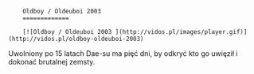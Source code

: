 
        Oldboy / Oldeuboi 2003 
        =============
        
        [![Oldboy / Oldeuboi 2003 ](http://vidos.pl/images/player.gif)](http://vidos.pl/oldboy-oldeuboi-2003)
        
        
 Uwolniony po 15 latach Dae-su ma pięć dni, by odkryć kto go uwięził i dokonać brutalnej zemsty.
    